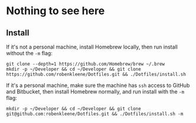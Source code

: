 # Nothing to see here

## Install

If it's not a personal machine, install Homebrew locally, then run install without the `-m` flag:

    git clone --depth=1 https://github.com/Homebrew/brew ~/.brew
    mkdir -p ~/Developer && cd ~/Developer && git clone https://github.com/robenkleene/Dotfiles.git && ./Dotfiles/install.sh

If it's a personal machine, make sure the machine has `ssh` access to GitHub and Bitbucket, then install Homebrew normally, and run install with the `-m` flag:

    mkdir -p ~/Developer && cd ~/Developer && git clone git@github.com:robenkleene/Dotfiles.git && ./Dotfiles/install.sh -m
